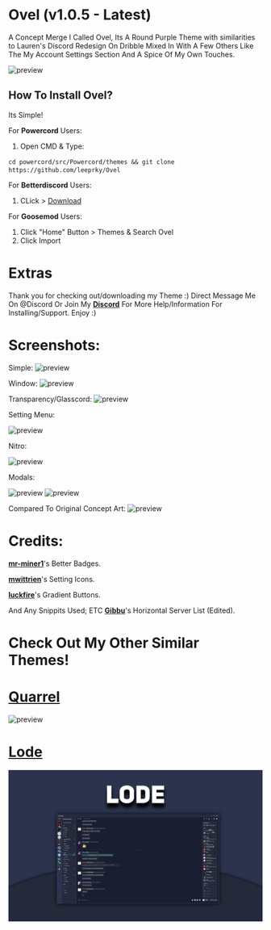 # Ovel (v1.0.5 - Latest)
A Concept Merge I Called Ovel, Its A Round Purple Theme with similarities to Lauren's Discord Redesign On Dribble Mixed In With A Few Others Like The My Account Settings Section And A Spice Of My Own Touches.

![preview](https://i.imgur.com/2YACuM6.png)

## How To Install Ovel?

Its Simple!

For **Powercord** Users:

1. Open CMD & Type:

```
cd powercord/src/Powercord/themes && git clone https://github.com/leeprky/Ovel
```

For **Betterdiscord** Users:

1. CLick > [Download](https://betterdiscord.app/Download?id=316)

For **Goosemod** Users:

1. Click "Home" Button > Themes & Search Ovel
2. Click Import

# Extras 

Thank you for checking out/downloading my Theme :)
Direct Message Me On @Discord Or Join My **[Discord](https://discord.gg/Ff3rqAYB89)** For More Help/Information For Installing/Support. Enjoy :)

# Screenshots:

Simple:
![preview](https://i.imgur.com/ZwuCSzc.png)

Window: 
![preview](https://i.imgur.com/yOHgXdy.png)

Transparency/Glasscord:
![preview](https://i.imgur.com/HxKEtPE.png)

Setting Menu:

![preview](https://i.imgur.com/3BMUuND.png)

Nitro:

![preview](https://i.imgur.com/3syYMPh.png)

Modals:

![preview](https://i.imgur.com/csW8EoK.png)
![preview](https://i.imgur.com/Otv0JjS.png)

Compared To Original Concept Art:
![preview](https://i.imgur.com/8RlZ3ED.png)

# Credits:

**[mr-miner1](https://github.com/mr-miner1)**'s Better Badges.

**[mwittrien](https://github.com/mwittrien)**'s Setting Icons.

**[luckfire](https://github.com/luckfire)**'s Gradient Buttons.

And Any Snippits Used; ETC **[Gibbu](https://github.com/Gibbu)**'s Horizontal Server List (Edited).


# Check Out My Other Similar Themes!

# **[Quarrel](https://github.com/leeprky/Quarrel)**
![preview](https://camo.githubusercontent.com/f65b3dfef1529b172f324d59223aace8bd5b24fbbc3120c265db848224ab53c8/68747470733a2f2f692e696d6775722e636f6d2f51686832526e552e6a7067)

# **[Lode](https://github.com/leeprky/Lode)**
![preview](https://raw.githubusercontent.com/leeprky/Lode/main/default/images/PreviewEdit.jpg)
